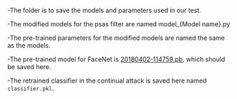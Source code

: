 -The folder is to save the models and parameters used in our test.

-The modified models for the psas filter are named model_{Model name}.py

-The pre-trained parameters for the modified models are named the same as the models.

-The pre-trained model for FaceNet is [20180402-114759.pb](), which should be saved here.

-The retrained classifier in the continual attack is saved here named `classifier.pkl`.

